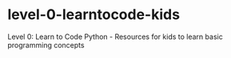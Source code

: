 # level-0-learntocode-kids
Level 0: Learn to Code Python - Resources for kids to learn basic programming concepts
